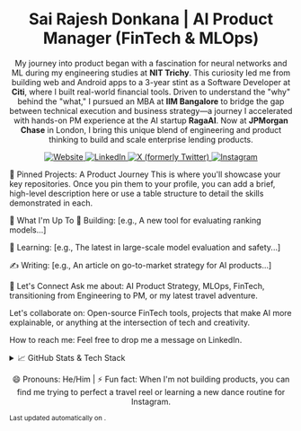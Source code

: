 <h1 align="center">Sai Rajesh Donkana | AI Product Manager (FinTech & MLOps)</h1>

<p align="center">
My journey into product began with a fascination for neural networks and ML during my engineering studies at <strong>NIT Trichy</strong>. This curiosity led me from building web and Android apps to a 3-year stint as a Software Developer at <strong>Citi</strong>, where I built real-world financial tools. Driven to understand the "why" behind the "what," I pursued an MBA at <strong>IIM Bangalore</strong> to bridge the gap between technical execution and business strategy—a journey I accelerated with hands-on PM experience at the AI startup <strong>RagaAI</strong>. Now at <strong>JPMorgan Chase</strong> in London, I bring this unique blend of engineering and product thinking to build and scale enterprise lending products.
</p>

<p align="center">
<a href="https://www.google.com/search?q=https://sairajesh711.github.io" target="_blank">
<img src="https://www.google.com/search?q=https://img.shields.io/badge/Website-Portfolio-blue%3Fstyle%3Dfor-the-badge%26logo%3Dgoogle-chrome%26logoColor%3Dwhite" alt="Website"/>
</a>
<a href="www.linkedin.com/in/sairajeshdonkana" target="_blank">
<img src="https://www.google.com/search?q=https://img.shields.io/badge/LinkedIn-Connect-blue%3Fstyle%3Dfor-the-badge%26logo%3Dlinkedin%26logoColor%3Dwhite" alt="LinkedIn"/>
</a>
<a href="https://x.com/iamsairajesh711" target="_blank">
<img src="https://www.google.com/search?q=https://img.shields.io/badge/X-Follow-black%3Fstyle%3Dfor-the-badge%26logo%3Dx%26logoColor%3Dwhite" alt="X (formerly Twitter)"/>
</a>
<a href="https://www.instagram.com/the.backpacking.fakir" target="_blank">
<img src="https://www.google.com/search?q=https://img.shields.io/badge/Instagram-Creator-purple%3Fstyle%3Dfor-the-badge%26logo%3Dinstagram%26logoColor%3Dwhite" alt="Instagram"/>
</a>
</p>

📌 Pinned Projects: A Product Journey
This is where you'll showcase your key repositories. Once you pin them to your profile, you can add a brief, high-level description here or use a table structure to detail the skills demonstrated in each.

<!--
Example Structure:

project-name-1: A brief, compelling description of the project and its purpose.

project-name-2: Highlight the key technology or product insight from this project.
-->

🚀 What I'm Up To
🔭 Building: [e.g., A new tool for evaluating ranking models...]

🌱 Learning: [e.g., The latest in large-scale model evaluation and safety...]

✍️ Writing: [e.g., An article on go-to-market strategy for AI products...]

💬 Let's Connect
Ask me about: AI Product Strategy, MLOps, FinTech, transitioning from Engineering to PM, or my latest travel adventure.

Let's collaborate on: Open-source FinTech tools, projects that make AI more explainable, or anything at the intersection of tech and creativity.

How to reach me: Feel free to drop me a message on LinkedIn.

<details>
<summary>📈 GitHub Stats & Tech Stack</summary>

<!-- These stats cards are now linked to your GitHub username -->

<p align="center">
<img src="https://www.google.com/search?q=https://github-readme-stats.vercel.app/api%3Fusername%3Dsairajesh711%26show_icons%3Dtrue%26theme%3Dminimal%26hide_border%3Dtrue%26count_private%3Dtrue" alt="GitHub Stats" />
<img src="https://www.google.com/search?q=https://github-readme-stats.vercel.app/api/top-langs/%3Fusername%3Dsairajesh711%26layout%3Dcompact%26theme%3Dminimal%26hide_border%3Dtrue" alt="Top Languages" />
</p>

<!-- Your Tech Stack Badges -->

<p align="center">
<img src="https://img.shields.io/badge/TypeScript-3178C6?style=for-the-badge&logo=typescript&logoColor=white" />
<img src="https://www.google.com/search?q=https://img.shields.io/badge/Python-3776AB%3Fstyle%3Dfor-the-badge%26logo%3Dpython%26logoColor%3Dwhite" />
<img src="https://www.google.com/search?q=https://img.shields.io/badge/React-61DAFB%3Fstyle%3Dfor-the-badge%26logo%3Dreact%26logoColor%3Dwhite" />
<img src="https://www.google.com/search?q=https://img.shields.io/badge/Node.js-339933%3Fstyle%3Dfor-the-badge%26logo%3Dnodedotjs%26logoColor%3Dwhite" />
<img src="https://img.shields.io/badge/Figma-F24E1E?style=for-the-badge&logo=figma&logoColor=white" />
</p>
</details>

<p align="center">
😄 Pronouns: He/Him | ⚡ Fun fact: When I'm not building products, you can find me trying to perfect a travel reel or learning a new dance routine for Instagram.
</p>

<sub>Last updated automatically on <!--AUTO-DATE-->.</sub>
